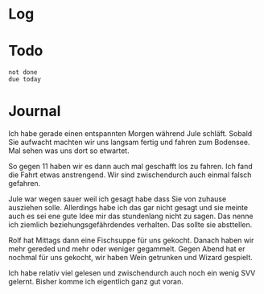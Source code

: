 # Log

# Todo
```tasks
not done
due today
```


# Journal 
Ich habe gerade einen entspannten Morgen während Jule schläft. Sobald Sie aufwacht machten wir uns langsam fertig und fahren zum Bodensee. Mal sehen was uns dort so etwartet. 

So gegen 11 haben wir es dann auch mal geschafft los zu fahren. Ich fand die Fahrt etwas anstrengend. Wir sind zwischendurch auch einmal falsch gefahren. 

Jule war wegen sauer weil ich gesagt habe dass Sie von zuhause ausziehen solle. Allerdings habe ich das gar nicht gesagt und sie meinte auch es sei ene gute Idee mir das stundenlang nicht zu sagen. Das nenne ich ziemlich beziehungsgefährdendes verhalten. Das sollte sie absttellen.

Rolf hat Mittags dann eine Fischsuppe für uns gekocht. Danach haben wir mehr gereded und mehr oder weniger gegammelt. Gegen Abend hat er nochmal für uns gekocht, wir haben Wein getrunken und Wizard gespielt. 

Ich habe relativ viel gelesen und zwischendurch auch noch ein wenig SVV gelernt. Bisher komme ich eigentlich ganz gut voran. 




